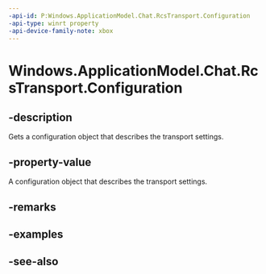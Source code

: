 ```yaml
---
-api-id: P:Windows.ApplicationModel.Chat.RcsTransport.Configuration
-api-type: winrt property
-api-device-family-note: xbox
---
```


<!-- Property syntax
public Windows.ApplicationModel.Chat.RcsTransportConfiguration Configuration { get; }
-->

# Windows.ApplicationModel.Chat.RcsTransport.Configuration

## -description
Gets a configuration object that describes the transport settings.

## -property-value
A configuration object that describes the transport settings.

## -remarks

## -examples

## -see-also
